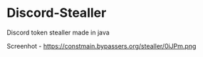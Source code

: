 # Discord-Stealler
Discord token stealler made in java 

Screenhot - https://constmain.bypassers.org/stealler/0iJPm.png
